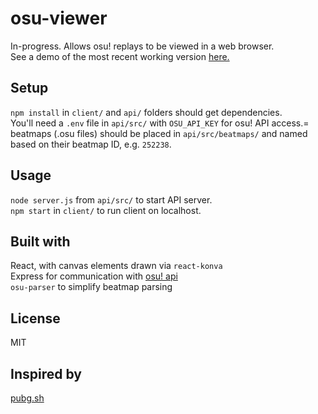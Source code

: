 osu-viewer
=====
In-progress. Allows osu! replays to be viewed in a web browser.  
See a demo of the most recent working version [here.](http://alexl.in/osu-viewer)  

Setup
-----
`npm install` in `client/` and `api/` folders should get dependencies.  
You'll need a `.env` file in `api/src/` with `OSU_API_KEY` for osu! API access.=  
beatmaps (.osu files) should be placed in `api/src/beatmaps/` and named based on their beatmap ID, e.g. `252238`.  

Usage
-----
`node server.js` from `api/src/` to start API server.  
`npm start` in `client/` to run client on localhost.  

Built with
-----
React, with canvas elements drawn via `react-konva`  
Express for communication with [osu! api](https://github.com/ppy/osu-api/wiki)  
`osu-parser` to simplify beatmap parsing  

License
-----
MIT

Inspired by
-----
[pubg.sh](https://pubg.sh/)
